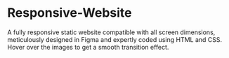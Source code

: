 # Responsive-Website
A fully responsive static website compatible with all screen dimensions, meticulously designed in Figma and expertly coded using HTML and CSS. 
Hover over the images to get a smooth transition effect.
